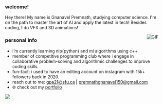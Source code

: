 <h3>welcome!</h3> 

Hey there! My name is Gnanavel Premnath, studying computer science. I'm on the path to master the art of AI and apply the latest in tech! Besides coding, I do VFX and 3D animations!

<img align="right" alt="GIF" src="https://media1.giphy.com/media/v1.Y2lkPTc5MGI3NjExdnZoNzBpbHRxcmczcm44N2VwdHhwbms5MjBhaTYzMHlpeGRlNXVhMyZlcD12MV9pbnRlcm5hbF9naWZfYnlfaWQmY3Q9Zw/mj4ruS6mHkdKEdmwc1/giphy.gif" />

<h3>personal info</h3>

- i’m currently learning nlp(python) and ml algorithms using c++
- member of competitive programming club where i engage in collaborative problem-solving and algorithmic challenges to improve coding skills.
- fun-fact: i used to have an editing account on instagram with 15k+ followers back in 2020.
- reach out to me: gpa21@sfu.ca | premnathgnanavel150@gmail.com
- 🌐 check out my <a href="https://gnanavelpremnath.com/">portfolio</a>

<img src="https://media4.giphy.com/media/v1.Y2lkPTc5MGI3NjExamVxMXN2MTNuZmYxczMzdDZ0b25mcXQ5Mjd5YWVzMjFlcWtzMWlmeiZlcD12MV9pbnRlcm5hbF9naWZfYnlfaWQmY3Q9cw/5xRW2cUKfcyQg/giphy.gif" />
